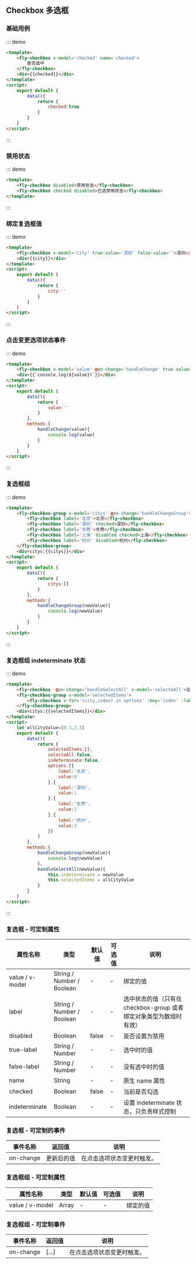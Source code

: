 <script>
let allCityValue=[0,1,2,3]
export default {
    data(){
        return{
            checked:true,
            city:'',
            value:'',
            citys:['东莞'],
            selectedItems:[],
            selecteAll:false,
            indeterminate:false,
            options:[{
                    label:'北京',
                    value:0
                },{
                    label:'深圳',
                    value:1
                },{
                    label:'东莞',
                    value:2
                },{
                    label:'杭州',
                    value:3
                }]
        }
    },
    methods:{
        handleChange(value){
            console.log(value)
        },
        handleChangeGroup(value){
            console.log(value)
        },
        handleSelectAll(value){
            console.log(value)
            this.indeterminate = value
            this.selectedItems = value ? allCityValue : []
        }
    }
}
</script>

## Checkbox 多选框

### 基础用例
::: demo
```html
<template>
    <fly-checkbox v-model='checked' name='checked'>
        是否选中
    </fly-checkbox>
    <div>{{checked}}</div>
</template>
<script>
    export default {
        data(){
            return {
                checked:true
            }
        }
    }
</script>
```
:::

### 禁用状态
::: demo 
```html
<template>
    <fly-checkbox disabled>禁用状态</fly-checkbox>
    <fly-checkbox checked disabled>已选禁用状态</fly-checkbox>
</template>
```
:::

### 绑定复选框值
::: demo
```html
<template>
    <fly-checkbox v-model='city' true-value='深圳' false-value=''>深圳</fly-checkbox>
    <div>{{city}}</div>
</template>
<script>
    export default {
        data(){
            return {
                city:''
            }
        }
    }
</script>
```
:::

### 点击变更选项状态事件
::: demo
``` html
<template>
    <fly-checkbox v-model='value' @on-change='handleChange' true-value='东莞' false-value=''>东莞</fly-checkbox>
    <div>{{`console.log(${value})`}}</div>
</template>
<script>
    export default {
        data(){
            return {
                value:''
            }
        },
        methods:{
            handleChange(value){
                console.log(value)
            }
        }
    }
</script>
```
:::

### 复选框组
::: demo
```html
<template>
    <fly-checkbox-group v-model='citys' @on-change='handleChangeGroup'>
        <fly-checkbox label='北京'>北京</fly-checkbox>
        <fly-checkbox label='深圳' checked>深圳</fly-checkbox>
        <fly-checkbox label='东莞'>东莞</fly-checkbox>
        <fly-checkbox label='上海' disabled checked>上海</fly-checkbox>
        <fly-checkbox label='杭州' disabled>杭州</fly-checkbox>
    </fly-checkbox-group>
    <div>citys:{{citys}}</div>
</template>
<script>
    export default {
        data(){
            return {
                citys:[]
            }
        },
        methods:{
            handleChangeGroup(newValue){
                console.log(newValue)
            }
        }
    }
</script>
```
:::

### 复选框组 indeterminate 状态
::: demo
```html
<template>
    <fly-checkbox  @on-change='handleSelectAll' v-model='selecteAll'>全选</fly-checkbox>
    <fly-checkbox-group v-model='selectedItems'>
        <fly-checkbox v-for='(city,index) in options' :key='index' :label='city.value'>{{city.label}}</fly-checkbox>
    </fly-checkbox-group>
    <div>citys:{{selectedItems}}</div>
</template>
<script>
    let allCityValue=[0,1,2,3]
    export default {
        data(){
            return {
                selectedItems:[],
                selecteAll:false,
                indeterminate:false,
                options:[{
                    label:'北京',
                    value:0
                },{
                    label:'深圳',
                    value:1
                },{
                    label:'东莞',
                    value:2
                },{
                    label:'杭州',
                    value:3
                }]
            }
        },
        methods:{
            handleChangeGroup(newValue){
                console.log(newValue)
            }，
            handleSelectAll(newValue){
                this.indeterminate = newValue
                this.selectedItems = allCityValue
            }
        }
    }
</script>
```
:::

### 复选框 - 可定制属性

属性名称 | 类型 | 默认值  | 可选值  | 说明  |
---------|----------|---------|---------|--------|
value / v-model | String / Number / Boolean | - | - | 绑定的值
label | String / Number / Boolean  | - | - | 选中状态的值（只有在checkbox-group 或者绑定对象类型为数组时有效）  |
disabled | Boolean | false  | - | 是否设置为禁用  |
true-label | String / Number | -  | - | 选中时的值  |
false-label  |  String / Number  | -  | -  | 没有选中时的值  |
name  |  String  | -  | -  | 原生 name 属性  |
checked  |  Boolean  | false  | -  | 当前是否勾选
indeterminate | Boolean | - | - | 设置 indeterminate 状态，只负责样式控制 |  

### 复选框 - 可定制的事件

事件名称 | 返回值 | 说明
---------|----------|---------
 on-change | 更新后的值 | 在点击选项状态变更时触发。

 ### 复选框组 - 可定制属性

属性名称 | 类型 | 默认值  | 可选值  | 说明  |
---------|----------|---------|---------|--------|
value / v-model | Array | - | - | 绑定的值

 ### 复选框组 - 可定制事件

事件名称 | 返回值 | 说明
---------|----------|---------
 on-change | [...] | 在点击选项状态变更时触发。